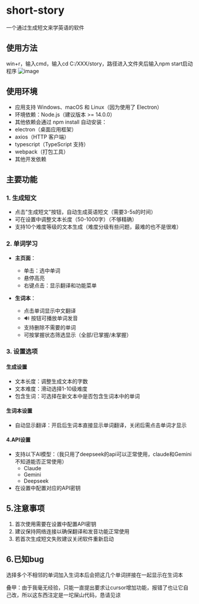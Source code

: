 # short-story
一个通过生成短文来学英语的软件
## 使用方法
win+r，输入cmd，输入cd C:/XXX/story，路径进入文件夹后输入npm start启动程序
![image](https://github.com/user-attachments/assets/79a8de33-79d8-4f88-bff6-2942092ca84c)

## 使用环境
 - 应用支持 Windows、macOS 和 Linux（因为使用了 Electron）
 - 环境依赖：Node.js（建议版本 >= 14.0.0）
 - 其他依赖会通过 npm install 自动安装：
 - electron（桌面应用框架）
 - axios（HTTP 客户端）
 - typescript（TypeScript 支持）
 - webpack（打包工具）
 - 其他开发依赖

## 主要功能

### 1. 生成短文

- 点击"生成短文"按钮，自动生成英语短文（需要3-5s的时间）
- 可在设置中调整文本长度（50-1000字）（不够精确）
- 支持10个难度等级的文本生成（难度分级有些问题，最难的也不是很难）

### 2. 单词学习

- **主页面**：

  - 单击：选中单词
  - 悬停高亮
  - 右键点击：显示翻译和功能菜单

- **生词本**：

  - 点击单词显示中文翻译
  - 🔊 按钮可播放单词发音
  - 支持删除不需要的单词
  - 可按掌握状态筛选显示（全部/已掌握/未掌握）

### 3. 设置选项

#### 生成设置

- 文本长度：调整生成文本的字数
- 文本难度：滑动选择1-10级难度
- 包含生词：可选择在新文本中是否包含生词本中的单词

#### 生词本设置

- 自动显示翻译：开启后生词本直接显示单词翻译，关闭后需点击单词才显示

#### 4.API设置

- 支持以下AI模型：（我只用了deepseek的api可以正常使用，claude和Gemini不知道能否正常使用）
  - Claude
  - Gemini
  - Deepseek
- 在设置中配置对应的API密钥

## 5.注意事项

1. 首次使用需要在设置中配置API密钥
2. 建议保持网络连接以确保翻译和发音功能正常使用
3. 若首次生成短文失败建议关闭软件重新启动

## 6.已知bug

选择多个不相邻的单词加入生词本后会把这几个单词拼接在一起显示在生词本

叠甲：由于我毫无经验，只能一直提出要求让cursor增加功能，报错了也让它自己改，所以这东西注定是一坨屎山代码，恳请见谅
